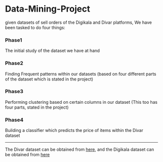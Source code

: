 # Data-Mining-Project
given datasets of sell orders of the Digikala and Divar platforms, We have been tasked to do four things: 

### Phase1
The initial study of the dataset we have at hand

### Phase2
Finding Frequent patterns within our datasets (based on four different parts of the dataset which is stated in the project)

### Phase3
Performing clustering based on certain columns in our dataset (This too has four parts, stated in the project)

### Phase4
Building a classifier which predicts the price of items within the Divar dataset

-----

The Divar dataset can be obtained from [here](https://fumdrive.um.ac.ir/index.php/s/LonCqfKMLc55kcL/download?path=%2F), and the Digikala dataset can be obtained from [here](https://fumdrive.um.ac.ir/index.php/s/LonCqfKMLc55kcL/download?path=%2F&files=digikala_dataset.rar)
